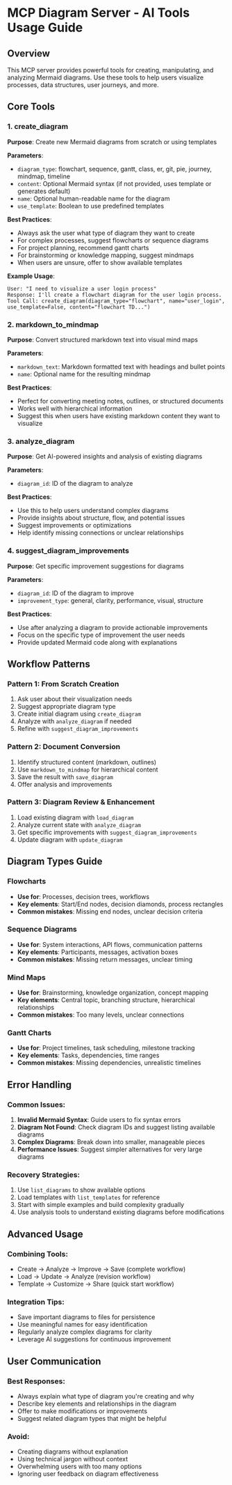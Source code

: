 # MCP Diagram Server - AI Tools Usage Guide

## Overview
This MCP server provides powerful tools for creating, manipulating, and analyzing Mermaid diagrams. Use these tools to help users visualize processes, data structures, user journeys, and more.

## Core Tools

### 1. create_diagram
**Purpose**: Create new Mermaid diagrams from scratch or using templates

**Parameters**:
- `diagram_type`: flowchart, sequence, gantt, class, er, git, pie, journey, mindmap, timeline
- `content`: Optional Mermaid syntax (if not provided, uses template or generates default)
- `name`: Optional human-readable name for the diagram
- `use_template`: Boolean to use predefined templates

**Best Practices**:
- Always ask the user what type of diagram they want to create
- For complex processes, suggest flowcharts or sequence diagrams
- For project planning, recommend gantt charts
- For brainstorming or knowledge mapping, suggest mindmaps
- When users are unsure, offer to show available templates

**Example Usage**:
```
User: "I need to visualize a user login process"
Response: I'll create a flowchart diagram for the user login process.
Tool Call: create_diagram(diagram_type="flowchart", name="user_login", use_template=False, content="flowchart TD...")
```

### 2. markdown_to_mindmap
**Purpose**: Convert structured markdown text into visual mind maps

**Parameters**:
- `markdown_text`: Markdown formatted text with headings and bullet points
- `name`: Optional name for the resulting mindmap

**Best Practices**:
- Perfect for converting meeting notes, outlines, or structured documents
- Works well with hierarchical information
- Suggest this when users have existing markdown content they want to visualize

### 3. analyze_diagram
**Purpose**: Get AI-powered insights and analysis of existing diagrams

**Parameters**:
- `diagram_id`: ID of the diagram to analyze

**Best Practices**:
- Use this to help users understand complex diagrams
- Provide insights about structure, flow, and potential issues
- Suggest improvements or optimizations
- Help identify missing connections or unclear relationships

### 4. suggest_diagram_improvements
**Purpose**: Get specific improvement suggestions for diagrams

**Parameters**:
- `diagram_id`: ID of the diagram to improve  
- `improvement_type`: general, clarity, performance, visual, structure

**Best Practices**:
- Use after analyzing a diagram to provide actionable improvements
- Focus on the specific type of improvement the user needs
- Provide updated Mermaid code along with explanations

## Workflow Patterns

### Pattern 1: From Scratch Creation
1. Ask user about their visualization needs
2. Suggest appropriate diagram type
3. Create initial diagram using `create_diagram`
4. Analyze with `analyze_diagram` if needed
5. Refine with `suggest_diagram_improvements`

### Pattern 2: Document Conversion
1. Identify structured content (markdown, outlines)
2. Use `markdown_to_mindmap` for hierarchical content
3. Save the result with `save_diagram`
4. Offer analysis and improvements

### Pattern 3: Diagram Review & Enhancement
1. Load existing diagram with `load_diagram`
2. Analyze current state with `analyze_diagram`
3. Get specific improvements with `suggest_diagram_improvements`
4. Update diagram with `update_diagram`

## Diagram Types Guide

### Flowcharts
- **Use for**: Processes, decision trees, workflows
- **Key elements**: Start/End nodes, decision diamonds, process rectangles
- **Common mistakes**: Missing end nodes, unclear decision criteria

### Sequence Diagrams
- **Use for**: System interactions, API flows, communication patterns
- **Key elements**: Participants, messages, activation boxes
- **Common mistakes**: Missing return messages, unclear timing

### Mind Maps
- **Use for**: Brainstorming, knowledge organization, concept mapping
- **Key elements**: Central topic, branching structure, hierarchical relationships
- **Common mistakes**: Too many levels, unclear connections

### Gantt Charts
- **Use for**: Project timelines, task scheduling, milestone tracking
- **Key elements**: Tasks, dependencies, time ranges
- **Common mistakes**: Missing dependencies, unrealistic timelines

## Error Handling

### Common Issues:
1. **Invalid Mermaid Syntax**: Guide users to fix syntax errors
2. **Diagram Not Found**: Check diagram IDs and suggest listing available diagrams
3. **Complex Diagrams**: Break down into smaller, manageable pieces
4. **Performance Issues**: Suggest simpler alternatives for very large diagrams

### Recovery Strategies:
1. Use `list_diagrams` to show available options
2. Load templates with `list_templates` for reference
3. Start with simple examples and build complexity gradually
4. Use analysis tools to understand existing diagrams before modifications

## Advanced Usage

### Combining Tools:
- Create → Analyze → Improve → Save (complete workflow)
- Load → Update → Analyze (revision workflow)
- Template → Customize → Share (quick start workflow)

### Integration Tips:
- Save important diagrams to files for persistence
- Use meaningful names for easy identification  
- Regularly analyze complex diagrams for clarity
- Leverage AI suggestions for continuous improvement

## User Communication

### Best Responses:
- Always explain what type of diagram you're creating and why
- Describe key elements and relationships in the diagram
- Offer to make modifications or improvements
- Suggest related diagram types that might be helpful

### Avoid:
- Creating diagrams without explanation
- Using technical jargon without context
- Overwhelming users with too many options
- Ignoring user feedback on diagram effectiveness
